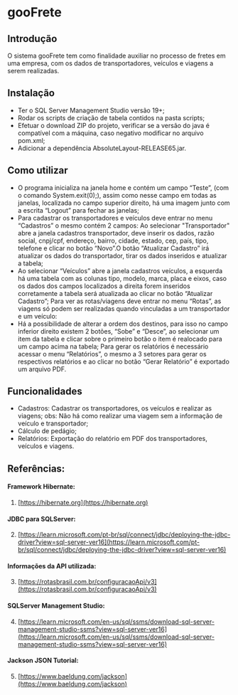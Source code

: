 #  gooFrete
## Introdução
O sistema gooFrete tem como finalidade auxiliar no processo de fretes em uma empresa, com os dados de transportadores, veículos e viagens a serem realizadas.

## Instalação
- Ter o SQL Server Management Studio versão 19+;
- Rodar os scripts de criação de tabela contidos na pasta scripts;
- Efetuar o download ZIP do projeto, verificar se a versão do java é compatível com a máquina, caso negativo modificar no arquivo pom.xml;
- Adicionar a dependência AbsoluteLayout-RELEASE65.jar.

## Como utilizar
- O programa inicializa na janela home e contém um campo “Teste”, (com o comando System.exit(0);), assim como nesse campo em todas as janelas, localizada no campo superior direito, há uma imagem junto com a escrita “Logout” para fechar as janelas;
- Para cadastrar os transportadores e veículos deve entrar no menu “Cadastros” o mesmo contém 2 campos:
Ao selecionar "Transportador" abre a janela cadastros transportador, deve inserir os dados, razão social, cnpj/cpf, endereço, bairro, cidade, estado, cep, país, tipo, telefone e clicar no botão “Novo”.O botão “Atualizar Cadastro” irá atualizar os dados do transportador, tirar os dados inseridos e atualizar a tabela;
- Ao selecionar “Veículos” abre a janela cadastros veículos, a esquerda há uma tabela com as colunas tipo, modelo, marca, placa e eixos, caso os dados dos campos localizados a direita forem inseridos corretamente a tabela será atualizada ao clicar no botão “Atualizar Cadastro”;
Para ver as rotas/viagens deve entrar no menu “Rotas”, as viagens só podem ser realizadas quando vinculadas a um transportador e um veículo:
- Há a possibilidade de alterar a ordem dos destinos, para isso no campo inferior direito existem 2 botões, “Sobe” e “Desce”, ao selecionar um item da tabela e clicar sobre o primeiro botão o item é realocado para um campo acima na tabela;
Para gerar os relatórios é necessário acessar o menu “Relatórios”, o mesmo a 3 setores para gerar os respectivos relatórios e ao clicar no botão “Gerar Relatório” é exportado um arquivo PDF.

## Funcionalidades
- Cadastros:
Cadastrar os transportadores, os veículos e realizar as viagens;
obs: Não há como realizar uma viagem sem a informação de veículo e transportador;
- Cálculo de pedágio;
- Relatórios:
Exportação do relatório em PDF dos transportadores, veículos e viagens.

## Referências:

#### Framework Hibernate:
1. [https://hibernate.org](https://hibernate.org)
#### JDBC para SQLServer:
2. [https://learn.microsoft.com/pt-br/sql/connect/jdbc/deploying-the-jdbc-driver?view=sql-server-ver16](https://learn.microsoft.com/pt-br/sql/connect/jdbc/deploying-the-jdbc-driver?view=sql-server-ver16)
#### Informações da API utilizada:
3. [https://rotasbrasil.com.br/configuracaoApi/v3](https://rotasbrasil.com.br/configuracaoApi/v3)
#### SQLServer Management Studio:
4. [https://learn.microsoft.com/en-us/sql/ssms/download-sql-server-management-studio-ssms?view=sql-server-ver16](https://learn.microsoft.com/en-us/sql/ssms/download-sql-server-management-studio-ssms?view=sql-server-ver16)
#### Jackson JSON Tutorial:
5. [https://www.baeldung.com/jackson](https://www.baeldung.com/jackson)
